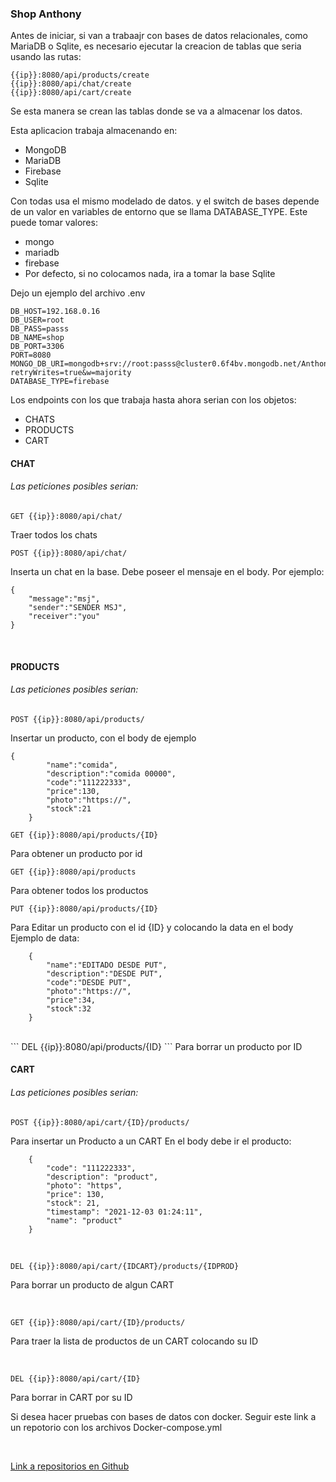 ### Shop Anthony

Antes de iniciar, si van a trabaajr con bases de datos relacionales, como MariaDB o Sqlite, es necesario ejecutar la creacion de tablas que seria usando las rutas:
```
{{ip}}:8080/api/products/create
{{ip}}:8080/api/chat/create
{{ip}}:8080/api/cart/create
```

Se esta manera se crean las tablas donde se va a almacenar los datos.

Esta aplicacion trabaja almacenando en:
<ul>
<li>MongoDB</li>
<li>MariaDB</li>
<li>Firebase</li>
<li>Sqlite</li>
</ul>

Con todas usa el mismo modelado de datos. y el switch de bases depende de un valor en variables de entorno que se llama DATABASE_TYPE.
Este puede tomar valores:

<ul>
<li>mongo</li>
<li>mariadb</li>
<li>firebase</li>
<li>Por defecto, si no colocamos nada, ira a tomar la base Sqlite</li>
</ul>
Dejo un ejemplo del archivo .env

```
DB_HOST=192.168.0.16
DB_USER=root
DB_PASS=passs
DB_NAME=shop
DB_PORT=3306
PORT=8080
MONGO_DB_URI=mongodb+srv://root:passs@cluster0.6f4bv.mongodb.net/AnthonyStoreProject?retryWrites=true&w=majority
DATABASE_TYPE=firebase
```

Los endpoints con los que trabaja hasta ahora serian con los objetos:
<ul>
<li>CHATS</li>
<li>PRODUCTS</li>
<li>CART</li>
</ul>

#### CHAT
###### Las peticiones posibles serian:
```
GET {{ip}}:8080/api/chat/
```
Traer todos los chats
<br>
```
POST {{ip}}:8080/api/chat/
```
Inserta un chat en la base.
Debe poseer el mensaje en el body. Por ejemplo:
```
{
    "message":"msj",
    "sender":"SENDER MSJ",
    "receiver":"you"
}
```
<br>

#### PRODUCTS
###### Las peticiones posibles serian:
```
POST {{ip}}:8080/api/products/
```
Insertar un producto, con el body de ejemplo     
```
{
        "name":"comida",
        "description":"comida 00000",
        "code":"111222333",
        "price":130,
        "photo":"https://",
        "stock":21
    }
```

```
GET {{ip}}:8080/api/products/{ID}
```
Para obtener un producto por id
<br>
```
GET {{ip}}:8080/api/products
```
Para obtener todos los productos
<br>
```
PUT {{ip}}:8080/api/products/{ID}
```
Para Editar un producto con el id {ID} y colocando la data en el body
Ejemplo de data:
```
    {
        "name":"EDITADO DESDE PUT",
        "description":"DESDE PUT",
        "code":"DESDE PUT",
        "photo":"https://",
        "price":34,
        "stock":32
    }
```
<br>
```
DEL {{ip}}:8080/api/products/{ID}
```
Para borrar un producto por ID

#### CART
###### Las peticiones posibles serian:

```
POST {{ip}}:8080/api/cart/{ID}/products/
```
Para insertar un Producto a un CART
En el body debe ir el  producto:
```
    {
        "code": "111222333",
        "description": "product",
        "photo": "https",
        "price": 130,
        "stock": 21,
        "timestamp": "2021-12-03 01:24:11",
        "name": "product"
    }
```
<br>

```
DEL {{ip}}:8080/api/cart/{IDCART}/products/{IDPROD}
```
Para borrar un producto de algun CART

<br>

```
GET {{ip}}:8080/api/cart/{ID}/products/
```

Para traer la lista de productos de un CART colocando su ID

<br>

```
DEL {{ip}}:8080/api/cart/{ID}
```

Para borrar in CART por su ID

Si desea hacer pruebas con bases de datos con docker.
Seguir este link a un repotorio con los archivos Docker-compose.yml

<br>

<a href='https://github.com/anthonyperniah/DatabaseContainers' target="_blank" > Link a repositorios en Github </a>